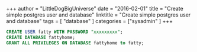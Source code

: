 +++
author = "LittleDogBigUniverse"
date = "2016-02-01"
title = "Create simple postgres user and database"
linktitle = "Create simple postgres user and database"
tags = [ "database" ]
categories = ["sysadmin" ]
+++

```sql
CREATE USER fatty WITH PASSWORD "xxxxxxxxx";
CREATE DATABASE fattyhome;
GRANT ALL PRIVILEGES ON DATABASE fattyhome to fatty;
```
